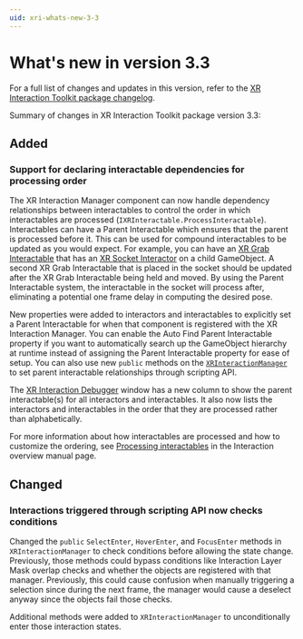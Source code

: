 ```yaml
---
uid: xri-whats-new-3-3
---
```

# What's new in version 3.3

For a full list of changes and updates in this version, refer to the [XR Interaction Toolkit package changelog](xref:xri-changelog).

Summary of changes in XR Interaction Toolkit package version 3.3:

## Added

### Support for declaring interactable dependencies for processing order

The XR Interaction Manager component can now handle dependency relationships between interactables to control the order in which interactables are processed (`IXRInteractable.ProcessInteractable`). Interactables can have a Parent Interactable which ensures that the parent is processed before it. This can be used for compound interactables to be updated as you would expect. For example, you can have an [XR Grab Interactable](xref:xri-xr-grab-interactable) that has an [XR Socket Interactor](xref:xri-xr-socket-interactor) on a child GameObject. A second XR Grab Interactable that is placed in the socket should be updated after the XR Grab Interactable being held and moved. By using the Parent Interactable system, the interactable in the socket will process after, eliminating a potential one frame delay in computing the desired pose.

New properties were added to interactors and interactables to explicitly set a Parent Interactable for when that component is registered with the XR Interaction Manager. You can enable the Auto Find Parent Interactable property if you want to automatically search up the GameObject hierarchy at runtime instead of assigning the Parent Interactable property for ease of setup. You can also use new `public` methods on the [`XRInteractionManager`](xref:UnityEngine.XR.Interaction.Toolkit.XRInteractionManager) to set parent interactable relationships through scripting API.

The [XR Interaction Debugger](xref:xri-debugger-window) window has a new column to show the parent interactable(s) for all interactors and interactables. It also now lists the interactors and interactables in the order that they are processed rather than alphabetically.

For more information about how interactables are processed and how to customize the ordering, see [Processing interactables](xref:xri-architecture#processing-interactables) in the Interaction overview manual page.

## Changed

### Interactions triggered through scripting API now checks conditions

Changed the `public` `SelectEnter`, `HoverEnter`, and `FocusEnter` methods in `XRInteractionManager` to check conditions before allowing the state change. Previously, those methods could bypass conditions like Interaction Layer Mask overlap checks and whether the objects are registered with that manager. Previously, this could cause confusion when manually triggering a selection since during the next frame, the manager would cause a deselect anyway since the objects fail those checks.

Additional methods were added to `XRInteractionManager` to unconditionally enter those interaction states.
